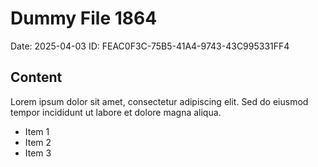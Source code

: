 # Dummy File 1864

Date: 2025-04-03
ID: FEAC0F3C-75B5-41A4-9743-43C995331FF4

## Content

Lorem ipsum dolor sit amet, consectetur adipiscing elit.
Sed do eiusmod tempor incididunt ut labore et dolore magna aliqua.

* Item 1
* Item 2
* Item 3
